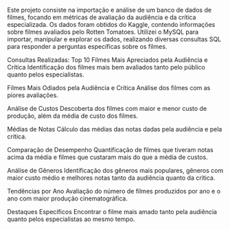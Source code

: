 Este projeto consiste na importação e análise de um banco de dados de filmes, focando em métricas de avaliação da audiência e da crítica especializada. 
Os dados foram obtidos do Kaggle, contendo informações sobre filmes avaliados pelo Rotten Tomatoes. Utilizei o MySQL para importar, manipular e explorar os dados, 
realizando diversas consultas SQL para responder a perguntas específicas sobre os filmes.

Consultas Realizadas:
Top 10 Filmes Mais Apreciados pela Audiência e Crítica
Identificação dos filmes mais bem avaliados tanto pelo público quanto pelos especialistas.

Filmes Mais Odiados pela Audiência e Crítica
Análise dos filmes com as piores avaliações.

Análise de Custos
Descoberta dos filmes com maior e menor custo de produção, além da média de custo dos filmes.

Médias de Notas
Cálculo das médias das notas dadas pela audiência e pela crítica.

Comparação de Desempenho
Quantificação de filmes que tiveram notas acima da média e filmes que custaram mais do que a média de custos.

Análise de Gêneros
Identificação dos gêneros mais populares, gêneros com maior custo médio e melhores notas tanto da audiência quanto da crítica.

Tendências por Ano
Avaliação do número de filmes produzidos por ano e o ano com maior produção cinematográfica.

Destaques Específicos
Encontrar o filme mais amado tanto pela audiência quanto pelos especialistas ao mesmo tempo.
